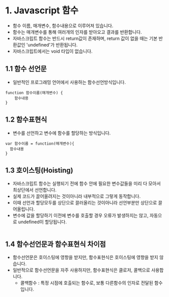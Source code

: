 # 1. Javascript 함수

- 함수 이름, 매개변수, 함수내용으로 이루어져 있습니다.
- 함수는 매개변수를 통해 여러개의 인자를 받아오고 결과를 반환합니다.
- 자바스크립트 함수는 반드시 return값이 존재하며, return 값이 없을 때는 기본 반환값인 'undefined'가 반환됩니다.
- 자바스크립트에서는 void 타입이 없습니다. 

## 1.1 함수 선언문

- 일반적인 프로그래밍 언어에서 사용하는 함수선언방식입니다.
~~~
function 함수이름(매개변수) {
    함수내용
}
~~~

## 1.2 함수표현식

- 변수를 선언하고 변수에 함수를 할당하는 방식입니다.
~~~
var 함수이름 = function(매개변수){
  함수내용
}
~~~

## 1.3 호이스팅(Hoisting)

- 자바스크립트 함수는 실행되기 전에 함수 안에 필요한 변수값들을 미리 다 모아서 최상단에서 선언합니다.
- 실제 코드가 끌어올려지는 것이아니라 내부적으로 그렇게 동작합니다.
- 이때 선언과 할당모두를 상단으로 끌러올리는 것이아니라 선언부분만 상단으로 끌어올립니다.
- 변수에 값을 할당하기 이전에 변수를 호출할 경우 오류가 발생하지는 않고, 자동으로 undefined이 할당됩니다.


~~~

~~~

## 1.4 함수선언문과 함수표현식 차이점

- 함수선언문은 호이스팅에 영항을 받지만, 함수표현식은 호이스팅에 영향을 받지 않습니다.
- 일반적으로 함수선언문을 자주 사용하지만, 함수표현식은 클로저, 콜백으로 사용합니다.
    - 콜백함수 : 특정 시점에 호출되는 함수로, 보통 다른함수의 인자로 전달된 함수입니다.

